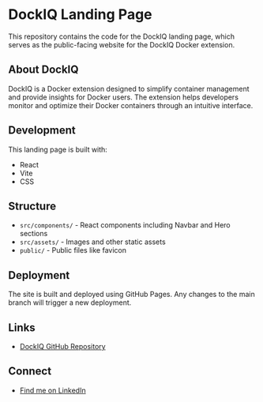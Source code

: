 # DockIQ Landing Page

This repository contains the code for the DockIQ landing page, which serves as the public-facing website for the DockIQ Docker extension.

## About DockIQ

DockIQ is a Docker extension designed to simplify container management and provide insights for Docker users. The extension helps developers monitor and optimize their Docker containers through an intuitive interface.

## Development

This landing page is built with:

- React
- Vite
- CSS

## Structure

- `src/components/` - React components including Navbar and Hero sections
- `src/assets/` - Images and other static assets
- `public/` - Public files like favicon

## Deployment

The site is built and deployed using GitHub Pages. Any changes to the main branch will trigger a new deployment.

## Links

- [DockIQ GitHub Repository](https://github.com/oslabs-beta/DockIQ)

## Connect

- [Find me on LinkedIn](https://www.linkedin.com/in/nisha-ahamed)
